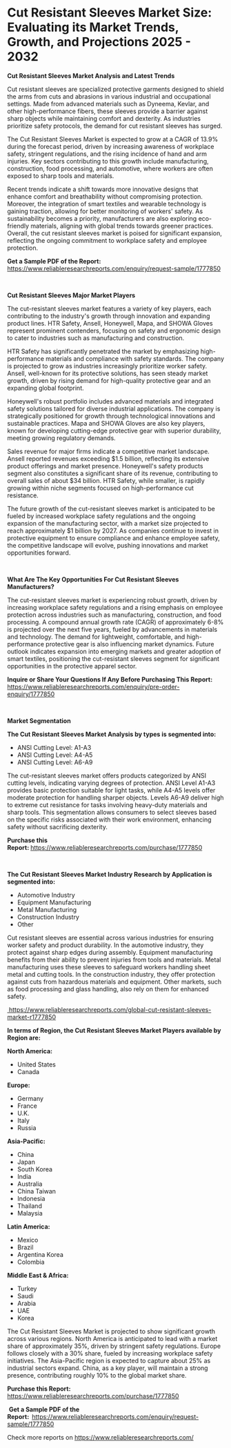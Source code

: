 <p><h1>Cut Resistant Sleeves Market Size: Evaluating its Market Trends, Growth, and Projections 2025 - 2032</h1></p><p><strong>Cut Resistant Sleeves Market Analysis and Latest Trends</strong></p>
<p><p>Cut resistant sleeves are specialized protective garments designed to shield the arms from cuts and abrasions in various industrial and occupational settings. Made from advanced materials such as Dyneema, Kevlar, and other high-performance fibers, these sleeves provide a barrier against sharp objects while maintaining comfort and dexterity. As industries prioritize safety protocols, the demand for cut resistant sleeves has surged.</p><p>The Cut Resistant Sleeves Market is expected to grow at a CAGR of 13.9% during the forecast period, driven by increasing awareness of workplace safety, stringent regulations, and the rising incidence of hand and arm injuries. Key sectors contributing to this growth include manufacturing, construction, food processing, and automotive, where workers are often exposed to sharp tools and materials.</p><p>Recent trends indicate a shift towards more innovative designs that enhance comfort and breathability without compromising protection. Moreover, the integration of smart textiles and wearable technology is gaining traction, allowing for better monitoring of workers' safety. As sustainability becomes a priority, manufacturers are also exploring eco-friendly materials, aligning with global trends towards greener practices. Overall, the cut resistant sleeves market is poised for significant expansion, reflecting the ongoing commitment to workplace safety and employee protection.</p></p>
<p><strong>Get a Sample PDF of the Report:&nbsp;</strong> <a href="https://www.reliableresearchreports.com/enquiry/request-sample/1777850?utm_campaign=2756&utm_medium=2&utm_source=Github&utm_content=ia&utm_term=03032025&utm_id=cut-resistant-sleeves">https://www.reliableresearchreports.com/enquiry/request-sample/1777850</a></p>
<p>&nbsp;</p>
<p><strong>Cut Resistant Sleeves Major Market Players</strong></p>
<p><p>The cut-resistant sleeves market features a variety of key players, each contributing to the industry's growth through innovation and expanding product lines. HTR Safety, Ansell, Honeywell, Mapa, and SHOWA Gloves represent prominent contenders, focusing on safety and ergonomic design to cater to industries such as manufacturing and construction.</p><p>HTR Safety has significantly penetrated the market by emphasizing high-performance materials and compliance with safety standards. The company is projected to grow as industries increasingly prioritize worker safety. Ansell, well-known for its protective solutions, has seen steady market growth, driven by rising demand for high-quality protective gear and an expanding global footprint.</p><p>Honeywell's robust portfolio includes advanced materials and integrated safety solutions tailored for diverse industrial applications. The company is strategically positioned for growth through technological innovations and sustainable practices. Mapa and SHOWA Gloves are also key players, known for developing cutting-edge protective gear with superior durability, meeting growing regulatory demands.</p><p>Sales revenue for major firms indicate a competitive market landscape. Ansell reported revenues exceeding $1.5 billion, reflecting its extensive product offerings and market presence. Honeywell's safety products segment also constitutes a significant share of its revenue, contributing to overall sales of about $34 billion. HTR Safety, while smaller, is rapidly growing within niche segments focused on high-performance cut resistance.</p><p>The future growth of the cut-resistant sleeves market is anticipated to be fueled by increased workplace safety regulations and the ongoing expansion of the manufacturing sector, with a market size projected to reach approximately $1 billion by 2027. As companies continue to invest in protective equipment to ensure compliance and enhance employee safety, the competitive landscape will evolve, pushing innovations and market opportunities forward.</p></p>
<p>&nbsp;</p>
<p><strong>What Are The Key Opportunities For Cut Resistant Sleeves Manufacturers?</strong></p>
<p><p>The cut-resistant sleeves market is experiencing robust growth, driven by increasing workplace safety regulations and a rising emphasis on employee protection across industries such as manufacturing, construction, and food processing. A compound annual growth rate (CAGR) of approximately 6-8% is projected over the next five years, fueled by advancements in materials and technology. The demand for lightweight, comfortable, and high-performance protective gear is also influencing market dynamics. Future outlook indicates expansion into emerging markets and greater adoption of smart textiles, positioning the cut-resistant sleeves segment for significant opportunities in the protective apparel sector.</p></p>
<p><strong>Inquire or Share Your Questions If Any Before Purchasing This Report:</strong> <a href="https://www.reliableresearchreports.com/enquiry/pre-order-enquiry/1777850?utm_campaign=2756&utm_medium=2&utm_source=Github&utm_content=ia&utm_term=03032025&utm_id=cut-resistant-sleeves">https://www.reliableresearchreports.com/enquiry/pre-order-enquiry/1777850</a></p>
<p>&nbsp;</p>
<p><strong>Market Segmentation</strong></p>
<p><strong>The Cut Resistant Sleeves Market Analysis by types is segmented into:</strong></p>
<p><ul><li>ANSI Cutting Level: A1-A3</li><li>ANSI Cutting Level: A4-A5</li><li>ANSI Cutting Level: A6-A9</li></ul></p>
<p><p>The cut-resistant sleeves market offers products categorized by ANSI cutting levels, indicating varying degrees of protection. ANSI Level A1-A3 provides basic protection suitable for light tasks, while A4-A5 levels offer moderate protection for handling sharper objects. Levels A6-A9 deliver high to extreme cut resistance for tasks involving heavy-duty materials and sharp tools. This segmentation allows consumers to select sleeves based on the specific risks associated with their work environment, enhancing safety without sacrificing dexterity.</p></p>
<p><strong>Purchase this Report:&nbsp;</strong><a href="https://www.reliableresearchreports.com/purchase/1777850?utm_campaign=2756&utm_medium=2&utm_source=Github&utm_content=ia&utm_term=03032025&utm_id=cut-resistant-sleeves">https://www.reliableresearchreports.com/purchase/1777850</a></p>
<p>&nbsp;</p>
<p><strong>The Cut Resistant Sleeves Market Industry Research by Application is segmented into:</strong></p>
<p><ul><li>Automotive Industry</li><li>Equipment Manufacturing</li><li>Metal Manufacturing</li><li>Construction Industry</li><li>Other</li></ul></p>
<p><p>Cut resistant sleeves are essential across various industries for ensuring worker safety and product durability. In the automotive industry, they protect against sharp edges during assembly. Equipment manufacturing benefits from their ability to prevent injuries from tools and materials. Metal manufacturing uses these sleeves to safeguard workers handling sheet metal and cutting tools. In the construction industry, they offer protection against cuts from hazardous materials and equipment. Other markets, such as food processing and glass handling, also rely on them for enhanced safety.</p></p>
<p><a href="https://www.reliableresearchreports.com/global-cut-resistant-sleeves-market-r1777850?utm_campaign=2756&utm_medium=2&utm_source=Github&utm_content=ia&utm_term=03032025&utm_id=cut-resistant-sleeves">&nbsp;https://www.reliableresearchreports.com/global-cut-resistant-sleeves-market-r1777850</a></p>
<p><strong>In terms of Region, the Cut Resistant Sleeves Market Players available by Region are:</strong></p>
<p>
    <p> <strong> North America: </strong>
        <ul>
            <li>United States</li>
            <li>Canada</li>
        </ul>
        </p> 
    <p> <strong> Europe: </strong>
        <ul>
            <li>Germany</li>
            <li>France</li>
            <li>U.K.</li>
            <li>Italy</li>
            <li>Russia</li>
        </ul>
        </p> 
    <p> <strong> Asia-Pacific: </strong>
        <ul>
            <li>China</li>
            <li>Japan</li>
            <li>South Korea</li>
            <li>India</li>
            <li>Australia</li>
            <li>China Taiwan</li>
            <li>Indonesia</li>
            <li>Thailand</li>
            <li>Malaysia</li>
        </ul>
        </p> 
    <p> <strong> Latin America: </strong>
        <ul>
            <li>Mexico</li>
            <li>Brazil</li>
            <li>Argentina Korea</li>
            <li>Colombia</li>
        </ul>
        </p> 
    <p> <strong> Middle East & Africa: </strong>
        <ul>
            <li>Turkey</li>
            <li>Saudi</li>
            <li>Arabia</li>
            <li>UAE</li>
            <li>Korea</li>
        </ul>
    </p>
    </p>
<p><p>The Cut Resistant Sleeves Market is projected to show significant growth across various regions. North America is anticipated to lead with a market share of approximately 35%, driven by stringent safety regulations. Europe follows closely with a 30% share, fueled by increasing workplace safety initiatives. The Asia-Pacific region is expected to capture about 25% as industrial sectors expand. China, as a key player, will maintain a strong presence, contributing roughly 10% to the global market share.</p></p>
<p><strong>Purchase this Report: </strong><a href="https://www.reliableresearchreports.com/purchase/1777850?utm_campaign=2756&utm_medium=2&utm_source=Github&utm_content=ia&utm_term=03032025&utm_id=cut-resistant-sleeves">https://www.reliableresearchreports.com/purchase/1777850</a></p>
<p>&nbsp;<strong>Get a Sample PDF of the Report:&nbsp;&nbsp;</strong><a href="https://www.reliableresearchreports.com/enquiry/request-sample/1777850?utm_campaign=2756&utm_medium=2&utm_source=Github&utm_content=ia&utm_term=03032025&utm_id=cut-resistant-sleeves">https://www.reliableresearchreports.com/enquiry/request-sample/1777850</a></p>
<p><strong></strong></p>
<p>Check more reports on <a href="https://www.reliableresearchreports.com/?utm_campaign=2756&utm_medium=2&utm_source=Github&utm_content=ia&utm_term=03032025&utm_id=cut-resistant-sleeves">https://www.reliableresearchreports.com/</a></p>